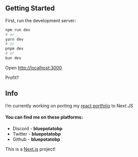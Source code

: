 ## Getting Started

First, run the development server:

```bash
npm run dev
# or
yarn dev
# or
pnpm dev
# or
bun dev
```

Open [http://localhost:3000](http://localhost:3000).

Profit?

## Info

I’m currently working on porting my [react portfolio](https://github.com/BluePotatoBP/portfolio-website) to Next.JS

#### You can find me on these platforms:

- Discord - **bluepotatobp**
- Twitter - **bluepotatobp**
- Github - **bluepotatobp**

This is a [Next.js](https://nextjs.org/) project!